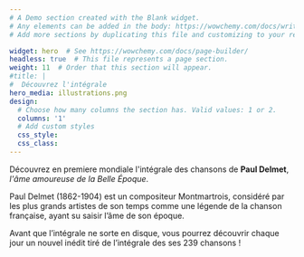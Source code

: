 ```yaml
---
# A Demo section created with the Blank widget.
# Any elements can be added in the body: https://wowchemy.com/docs/writing-markdown-latex/
# Add more sections by duplicating this file and customizing to your requirements.

widget: hero  # See https://wowchemy.com/docs/page-builder/
headless: true  # This file represents a page section.
weight: 11  # Order that this section will appear.
#title: |
#  Découvrez l'intégrale 
hero_media: illustrations.png
design:
  # Choose how many columns the section has. Valid values: 1 or 2.
  columns: '1'
  # Add custom styles
  css_style:
  css_class:
---
```

Découvrez en premiere mondiale l'intégrale des chansons de **Paul Delmet**, *l'âme amoureuse de la Belle Époque*. 

Paul Delmet (1862-1904) est un compositeur Montmartrois, considéré par les plus grands artistes de son temps comme une légende de la chanson française, ayant su saisir l’âme de son époque.

Avant que l’intégrale ne sorte en disque, vous pourrez découvrir chaque jour un nouvel inédit tiré de l’intégrale des ses 239 chansons !


